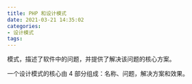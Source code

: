 ```yaml
---
title: PHP 和设计模式
date: 2021-03-21 14:35:02
categories:
- 设计模式
tags: 
---
```


模式，描述了软件中的问题，并提供了解决该问题的核心方案。

一个设计模式的核心由 4 部分组成：名称、问题，解决方案和效果。

